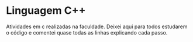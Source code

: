 # Linguagem C++
 
Atividades em c realizadas na faculdade. Deixei aqui para todos estudarem o código e comentei quase todas as linhas explicando cada passo.
